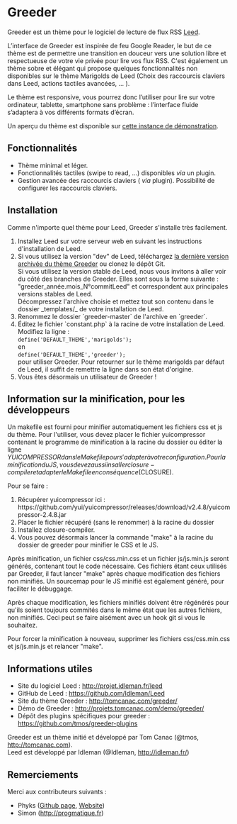 Greeder
======

Greeder est un thème pour le logiciel de lecture de flux RSS <a href="https://github.com/ldleman/Leed">Leed</a>.

L’interface de Greeder est inspirée de feu Google Reader, le but de ce thème est de permettre une transition en douceur vers une solution libre et respectueuse de votre vie privée pour lire vos flux RSS. C'est également un thème sobre et élégant qui propose quelques fonctionnalités non disponibles sur le thème Marigolds de Leed (Choix des raccourcis claviers dans Leed, actions tactiles avancées, ... ). 

Le thème est responsive, vous pourrez donc l’utiliser pour lire sur votre ordinateur, tablette, smartphone sans problème : l’interface fluide s’adaptera à vos différents formats d’écran.

Un aperçu du thème est disponible sur <a href="http://projets.tomcanac.com/demo/greeder/">cette instance de démonstration</a>.

## Fonctionnalités

* Thème minimal et léger.
* Fonctionnalités tactiles (swipe to read, ...) disponibles _via_ un plugin.
* Gestion avancée des raccourcis claviers ( _via_ plugin). Possibilité de configurer les raccourcis claviers.

## Installation

Comme n'importe quel thème pour Leed, Greeder s'installe très facilement.

<ol>
	<li>Installez Leed sur votre serveur web en suivant les instructions d'installation de Leed.</li>
    <li>Si vous utilisez la version "dev" de Leed, téléchargez <a href="https://github.com/tmos/greeder/archive/master.zip">la dernière version archivée du thème Greeder</a> ou clonez le dépôt Git. <br/>
    Si vous utilisez la version stable de Leed, nous vous invitons à aller voir du côté des branches de Greeder. Elles sont sous la forme suivante : "greeder_année.mois_N°commitLeed" et correspondent aux principales versions stables de Leed. <br/>
    Décompressez l'archive choisie et mettez tout son contenu dans le dossier _templates/_ de votre installation de Leed.
    <li>Renommez le dossier `greeder-master` de l'archive en `greeder`.</li>
   	<li>Éditez le fichier `constant.php` à la racine de votre installation de Leed. Modifiez la ligne :<br/>
        <code>define('DEFAULT_THEME','marigolds');</code><br/>
    	en<br/>
        <code>define('DEFAULT_THEME','greeder');</code><br/>
        pour utiliser Greeder. Pour retourner sur le thème marigolds par défaut de Leed, il suffit de remettre la ligne dans son état d'origine.</li>
     <li>Vous êtes désormais un utilisateur de Greeder !</li>
</ol>

## Information sur la minification, pour les développeurs

Un makefile est fourni pour minifier automatiquement les fichiers css et js du thème. Pour l'utiliser, vous devez placer le fichier yuicompressor contenant le programme de minification à la racine du dossier ou éditer la ligne $YUICOMPRESSOR dans le Makefile pour s'adapter à votre configuration. Pour la minification du JS, vous devez aussi insaller closure-compiler et adapter le Makefile en conséquence ($CLOSURE).

Pour se faire :
<ol>
    <li>Récupérer yuicompressor ici : https://github.com/yui/yuicompressor/releases/download/v2.4.8/yuicompressor-2.4.8.jar</li>
    <li>Placer le fichier récupéré (sans le renommer) à la racine du dossier</li>
    <li>Installez closure-compiler.</li>
    <li>Vous pouvez désormais lancer la commande "make" à la racine du dossier de greeder pour minifier le CSS et le JS.
</ol>

Après minification, un fichier css/css.min.css et un fichier js/js.min.js seront générés, contenant tout le code nécessaire. Ces fichiers étant ceux utilisés par Greeder, il faut lancer "make" après chaque modification des fichiers non minifiés. Un sourcemap pour le JS minifié est également généré, pour faciliter le débuggage.

Après chaque modification, les fichiers minifiés doivent être régénérés pour qu'ils soient toujours commités dans le même état que les autres fichiers, non minifiés. Ceci peut se faire aisément avec un hook git si vous le souhaitez.

Pour forcer la minification à nouveau, supprimer les fichiers css/css.min.css et js/js.min.js et relancer "make".

## Informations utiles

* Site du logiciel Leed : http://projet.idleman.fr/leed
* GitHub de Leed : https://github.com/ldleman/Leed
* Site du thème Greeder : http://tomcanac.com/greeder/
* Démo de Greeder : http://projets.tomcanac.com/demo/greeder/
* Dépôt des plugins spécifiques pour greeder : https://github.com/tmos/greeder-plugins

Greeder est un thème initié et développé par Tom Canac (@tmos, http://tomcanac.com).<br/>
Leed est développé par Idleman (@Idleman, http://idleman.fr/)

## Remerciements

Merci aux contributeurs suivants :

* Phyks ([Github page](https://github.com/phyks/), [Website](http://phyks.me))
* Simon (http://progmatique.fr)
